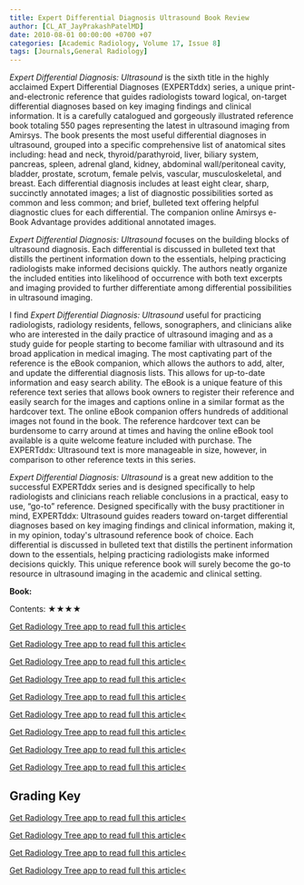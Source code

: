 ```yaml
---
title: Expert Differential Diagnosis Ultrasound Book Review
author: [CL_AT_JayPrakashPatelMD]
date: 2010-08-01 00:00:00 +0700 +07
categories: [Academic Radiology, Volume 17, Issue 8]
tags: [Journals,General Radiology]
---
```

_Expert Differential Diagnosis: Ultrasound_ is the sixth title in the highly acclaimed Expert Differential Diagnoses (EXPERTddx) series, a unique print-and-electronic reference that guides radiologists toward logical, on-target differential diagnoses based on key imaging findings and clinical information. It is a carefully catalogued and gorgeously illustrated reference book totaling 550 pages representing the latest in ultrasound imaging from Amirsys. The book presents the most useful differential diagnoses in ultrasound, grouped into a specific comprehensive list of anatomical sites including: head and neck, thyroid/parathyroid, liver, biliary system, pancreas, spleen, adrenal gland, kidney, abdominal wall/peritoneal cavity, bladder, prostate, scrotum, female pelvis, vascular, musculoskeletal, and breast. Each differential diagnosis includes at least eight clear, sharp, succinctly annotated images; a list of diagnostic possibilities sorted as common and less common; and brief, bulleted text offering helpful diagnostic clues for each differential. The companion online Amirsys e-Book Advantage provides additional annotated images.

_Expert Differential Diagnosis: Ultrasound_ focuses on the building blocks of ultrasound diagnosis. Each differential is discussed in bulleted text that distills the pertinent information down to the essentials, helping practicing radiologists make informed decisions quickly. The authors neatly organize the included entities into likelihood of occurrence with both text excerpts and imaging provided to further differentiate among differential possibilities in ultrasound imaging.

I find _Expert Differential Diagnosis: Ultrasound_ useful for practicing radiologists, radiology residents, fellows, sonographers, and clinicians alike who are interested in the daily practice of ultrasound imaging and as a study guide for people starting to become familiar with ultrasound and its broad application in medical imaging. The most captivating part of the reference is the eBook companion, which allows the authors to add, alter, and update the differential diagnosis lists. This allows for up-to-date information and easy search ability. The eBook is a unique feature of this reference text series that allows book owners to register their reference and easily search for the images and captions online in a similar format as the hardcover text. The online eBook companion offers hundreds of additional images not found in the book. The reference hardcover text can be burdensome to carry around at times and having the online eBook tool available is a quite welcome feature included with purchase. The EXPERTddx: Ultrasound text is more manageable in size, however, in comparison to other reference texts in this series.

_Expert Differential Diagnosis: Ultrasound_ is a great new addition to the successful EXPERTddx series and is designed specifically to help radiologists and clinicians reach reliable conclusions in a practical, easy to use, “go-to” reference. Designed specifically with the busy practitioner in mind, EXPERTddx: Ultrasound guides readers toward on-target differential diagnoses based on key imaging findings and clinical information, making it, in my opinion, today's ultrasound reference book of choice. Each differential is discussed in bulleted text that distills the pertinent information down to the essentials, helping practicing radiologists make informed decisions quickly. This unique reference book will surely become the go-to resource in ultrasound imaging in the academic and clinical setting.

**Book:**

Contents: ★★★★

[Get Radiology Tree app to read full this article<](https://clinicalpub.com/app)

[Get Radiology Tree app to read full this article<](https://clinicalpub.com/app)

[Get Radiology Tree app to read full this article<](https://clinicalpub.com/app)

[Get Radiology Tree app to read full this article<](https://clinicalpub.com/app)

[Get Radiology Tree app to read full this article<](https://clinicalpub.com/app)

[Get Radiology Tree app to read full this article<](https://clinicalpub.com/app)

[Get Radiology Tree app to read full this article<](https://clinicalpub.com/app)

[Get Radiology Tree app to read full this article<](https://clinicalpub.com/app)

[Get Radiology Tree app to read full this article<](https://clinicalpub.com/app)

## Grading Key

[Get Radiology Tree app to read full this article<](https://clinicalpub.com/app)

[Get Radiology Tree app to read full this article<](https://clinicalpub.com/app)

[Get Radiology Tree app to read full this article<](https://clinicalpub.com/app)

[Get Radiology Tree app to read full this article<](https://clinicalpub.com/app)